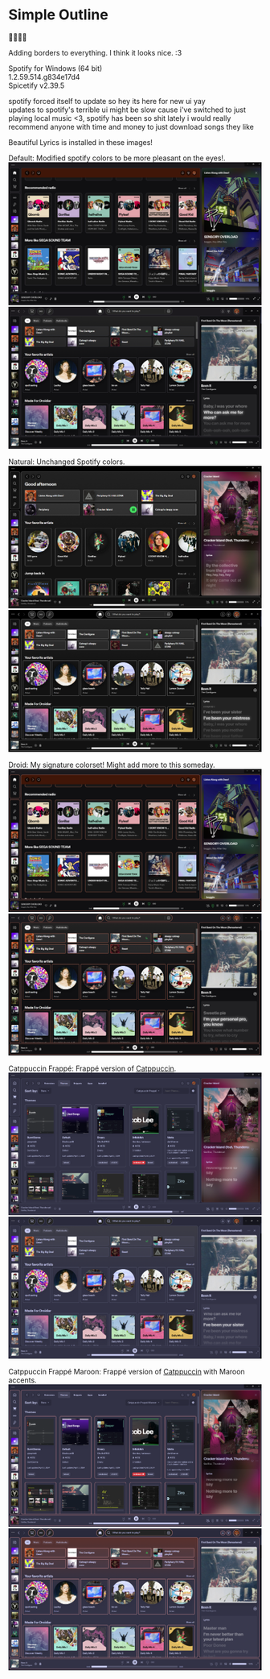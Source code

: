 # Simple Outline
🏳️‍⚧️🏳️‍🌈

Adding borders to everything. I think it looks nice. :3

Spotify for Windows (64 bit) <br>
1.2.59.514.g834e17d4 <br>
Spicetify v2.39.5

spotify forced itself to update so hey its here for new ui yay <br>
updates to spotify's terrible ui might be slow cause i've switched to just playing local music <3, spotify has been so shit lately i would really recommend anyone with time and money to just download songs they like

Beautiful Lyrics is installed in these images!

Default:
Modified spotify colors to be more pleasant on the eyes!.
![Default](https://github.com/Droidiar/simpleoutline-spicetify/raw/main/images/default.webp)
![Default - New UI](https://github.com/Droidiar/simpleoutline-spicetify/blob/main/images/new%20ui%20default.png?raw=true)

Natural:
Unchanged Spotify colors.
![Natural](https://github.com/Droidiar/simpleoutline-spicetify/raw/main/images/natural.webp)
![Natural - New UI](https://github.com/Droidiar/simpleoutline-spicetify/blob/main/images/new%20ui%20natural.png?raw=true)

Droid:
My signature colorset! Might add more to this someday.
![Droid](https://github.com/Droidiar/simpleoutline-spicetify/raw/main/images/droid.webp)
![Droid - New Ui](https://github.com/Droidiar/simpleoutline-spicetify/blob/main/images/new%20ui%20droid.png?raw=true)

Catppuccin Frappé:
Frappé version of [Catppuccin](https://github.com/catppuccin/catppuccin).
![Catppuccin Frappé](https://github.com/Droidiar/simpleoutline-spicetify/raw/main/images/catfrap.webp)
![Catppuccin Frappe - New UI](https://github.com/Droidiar/simpleoutline-spicetify/blob/main/images/new%20ui%20catppuccin%20frappe.png?raw=true)

Catppuccin Frappé Maroon:
Frappé version of [Catppuccin](https://github.com/catppuccin/catppuccin) with Maroon accents.
![Catppuccin Frappé Maroon](https://github.com/Droidiar/simpleoutline-spicetify/raw/main/images/catfrapmar.webp)
![Catppuccin Frappe Maroon - New UI](https://github.com/Droidiar/simpleoutline-spicetify/blob/main/images/new%20ui%20catppuccin%20frappe%20maroon.png?raw=true)
